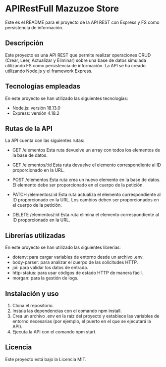 # APIRestFull Mazuzoe Store
Este es el README para el proyecto de la API REST con Express y FS como persistencia de información.

## Descripción
Este proyecto es una API REST que permite realizar operaciones CRUD (Crear, Leer, Actualizar y Eliminar) sobre una base de datos simulada utilizando FS como persistencia de información. La API se ha creado utilizando Node.js y el framework Express.

## Tecnologías empleadas
En este proyecto se han utilizado las siguientes tecnologías:

  - Node.js: versión 18.13.0
  - Express: versión 4.18.2

## Rutas de la API
La API cuenta con las siguientes rutas:

  - GET /elementos
    Esta ruta devuelve un array con todos los elementos de la base de datos.

  - GET /elementos/:id
    Esta ruta devuelve el elemento correspondiente al ID proporcionado en la URL.

  - POST /elementos
    Esta ruta crea un nuevo elemento en la base de datos. El elemento debe ser proporcionado en el cuerpo de la petición.

  - PATCH /elementos/:id
    Esta ruta actualiza el elemento correspondiente al ID proporcionado en la URL. Los cambios deben ser proporcionados en el cuerpo de la petición.

  - DELETE /elementos/:id
    Esta ruta elimina el elemento correspondiente al ID proporcionado en la URL.

## Librerías utilizadas
En este proyecto se han utilizado las siguientes librerías:

- dotenv: para cargar variables de entorno desde un archivo .env.
- body-parser: para analizar el cuerpo de las solicitudes HTTP.
- joi: para validar los datos de entrada.
- http-status: para usar códigos de estado HTTP de manera fácil.
- morgan: para la gestión de logs.

## Instalación y uso
  1. Clona el repositorio.
  2. Instala las dependencias con el comando npm install.
  3. Crea un archivo .env en la raíz del proyecto y establece las variables de entorno necesarias (por ejemplo, el puerto en el que se ejecutará la API).
  4. Ejecuta la API con el comando npm start.

## Licencia
Este proyecto está bajo la Licencia MIT.